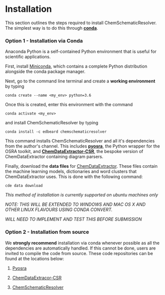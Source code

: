# Installation

This section outlines the steps required to install ChemSchematicResolver. The simplest way is to do this through [**conda**](https://docs.conda.io/en/latest). 

### Option 1 - Installation via Conda

Anaconda Python is a self-contained Python environment that is useful for scientific applications.

First, install [Miniconda](https://docs.conda.io/en/latest/miniconda.html), which contains a complete Python distribution alongside the conda package manager.

Next, go to the command line terminal and create a **working environment** by typing

    conda create --name <my_env> python=3.6
    
Once this is created, enter this environment with the command

    conda activate <my_env>

and install ChemSchematicResolver by typing

    conda install -c edbeard chemschematicresolver
    
This command installs ChemSchematicResolver and all it's dependencies from the author's channel.
This includes [**pyosra**](https://github.com/edbeard/pyosra), the Python wrapper for the OSRA toolkit, and [**ChemDataExtractor-CSR**](https://github.com/edbeard/chemdataextractor-csr), the bespoke version of ChemDataExtractor containing diagram parsers.

Finally, download the **data files** for [ChemDataExtractor](http://chemdataextractor.org). These files contain the machine learning models, dictionaries and word clusters that ChemDataExtractor uses. This is done with the following command:

    cde data download
    
*This method of installation is currently supported on ubuntu machines only*

*NOTE: THIS WILL BE EXTENDED TO WINDOWS AND MAC OS X AND OTHER LINUX FLAVOURS USING CONDA CONVERT.*

*WILL NEED TO IMPLEMENT AND TEST THIS BEFORE SUBMISSION*

### Option 2 - Installation from source

We **strongly recommend** installation via conda whenever possible as all the dependencies are automatically handled. 
If this cannot be done, users are invited to compile the code from source. These code repositories can be found at the locations below:

1. [Pyosra](https://github.com/edbeard/pyosra)

2. [ChemDataExtracor-CSR](https://github.com/edbeard/chemdataextractor-csr)

3. [ChemSchematicResolver](https://github.com/edbeard/ChemSchematicResolver)
